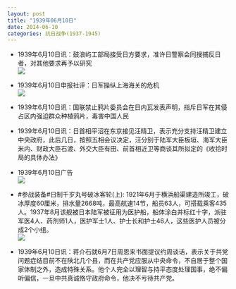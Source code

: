 ```yaml
---
layout: post
title: "1939年06月10日"
date: 2014-06-10
categories: 抗日战争(1937-1945)
---
```


<meta name="referrer" content="no-referrer" />

- 1939年6月10日讯：鼓浪屿工部局接受日方要求，准许日警察会同搜捕反日者，对其他要求再予以研究 <br/><img src="https://ww2.sinaimg.cn/large/aca367d8jw1eh9c1v9yigj20ej0bj77l.jpg" />

- 1939年6月10日申报社评：日军操纵上海海关的危机 <br/><img src="https://ww1.sinaimg.cn/large/aca367d8jw1eh9ab9j7qej20m10y5tqe.jpg" />

- 1939年6月10日讯：国联禁止鸦片委员会在日内瓦发表声明，指斥日军在其侵占区内强迫群众种植鸦片，毒害中国人民 

- 1939年6月10日讯：日首相平沼在东京接见汪精卫，表示充分支持汪精卫建立中央政府，此后几日，按照五相会议决定，汪分别于陆军大臣板垣、海军大臣米内、财政大臣石渡、外交大臣有田、前首相近卫等商谈其所拟定的《收拾时局的具体办法》 

- 1939年6月10日广告 <br/><img src="https://ww3.sinaimg.cn/large/aca367d8jw1eh8uf0vhzaj207l0hgac2.jpg" />

- #参战装备#日制千岁丸号破冰客轮(上): 1921年6月于横浜船渠建造所竣工，破冰厚度60厘米，排水量2668吨，最高航速14节，船员63人，可搭载乘客435人。1937年8月该舰被日本陆军被征用为医护船，船体涂白并标红十字，派驻军医4人、药剂师1人，医护军士1人、护士长和护士46人，这些医护人员被分成2个小组。 <br/><img src="https://ww4.sinaimg.cn/large/aca367d8jw1eh8seagassj20go0nngtk.jpg" />

- 1939年6月10日讯：蒋介石就6月7日周恩来书面提议约周谈话，表示关于共党问题症结目前不在陕北几个县，而在共产党应服从中央命令，不自居于整个国家体制之外，造成特殊关系。他个人完全以理智与持平态度处理国事，绝不偏听偏信，一旦中共真诚恪守政府命令，他决不亏待共产党。 

